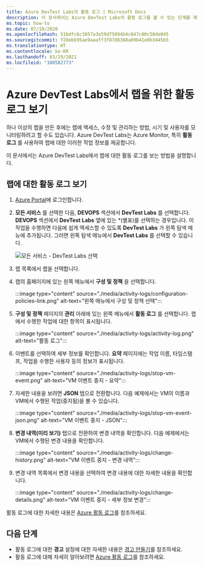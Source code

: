 ```yaml
---
title: Azure DevTest Labs의 활동 로그 | Microsoft Docs
description: 이 문서에서는 Azure DevTest Labs의 활동 로그를 볼 수 있는 단계를 제공합니다.
ms.topic: how-to
ms.date: 07/10/2020
ms.openlocfilehash: 51bdfc6c3857a3e59d75094b4c847c80c58de045
ms.sourcegitcommit: f28ebb95ae9aaaff3f87d8388a09b41e0b3445b5
ms.translationtype: HT
ms.contentlocale: ko-KR
ms.lasthandoff: 03/29/2021
ms.locfileid: "100582773"
---
```

# <a name="view-activity-logs-for-labs-in-azure-devtest-labs"></a>Azure DevTest Labs에서 랩을 위한 활동 로그 보기 
하나 이상의 랩을 만든 후에는 랩에 액세스, 수정 및 관리하는 방법, 시기 및 사용자를 모니터링하려고 할 수도 있습니다. Azure DevTest Labs는 Azure Monitor, 특히 **활동 로그** 를 사용하여 랩에 대한 이러한 작업 정보를 제공합니다. 

이 문서에서는 Azure DevTest Labs에서 랩에 대한 활동 로그를 보는 방법을 설명합니다.

## <a name="view-activity-log-for-a-lab"></a>랩에 대한 활동 로그 보기

1. [Azure Portal](https://portal.azure.com)에 로그인합니다.
1. **모든 서비스** 를 선택한 다음, **DEVOPS** 섹션에서 **DevTest Labs** 를 선택합니다. **DEVOPS** 섹션에서 **DevTest Labs** 옆에 있는 *(별표)를 선택하는 경우입니다. 이 작업을 수행하면 다음에 쉽게 액세스할 수 있도록 **DevTest Labs** 가 왼쪽 탐색 메뉴에 추가됩니다. 그러면 왼쪽 탐색 메뉴에서 **DevTest Labs** 를 선택할 수 있습니다.

    ![모든 서비스 - DevTest Labs 선택](./media/devtest-lab-create-lab/all-services-select.png)
1. 랩 목록에서 랩을 선택합니다.
1. 랩의 홈페이지에 있는 왼쪽 메뉴에서 **구성 및 정책** 을 선택합니다. 

    :::image type="content" source="./media/activity-logs/configuration-policies-link.png" alt-text="왼쪽 메뉴에서 구성 및 정책 선택":::
1. **구성 및 정책** 페이지의 **관리** 아래에 있는 왼쪽 메뉴에서 **활동 로그** 를 선택합니다. 랩에서 수행한 작업에 대한 항목이 표시됩니다. 

    :::image type="content" source="./media/activity-logs/activity-log.png" alt-text="활동 로그":::    
1. 이벤트를 선택하여 세부 정보를 확인합니다. **요약** 페이지에는 작업 이름, 타임스탬프, 작업을 수행한 사용자 등의 정보가 표시됩니다. 
    
    :::image type="content" source="./media/activity-logs/stop-vm-event.png" alt-text="VM 이벤트 중지 - 요약":::        
1. 자세한 내용을 보려면 **JSON** 탭으로 전환합니다. 다음 예제에서는 VM의 이름과 VM에서 수행된 작업(중지됨)을 볼 수 있습니다.

    :::image type="content" source="./media/activity-logs/stop-vm-event-json.png" alt-text="VM 이벤트 중지 - JSON":::           
1. **변경 내역(미리 보기)** 탭으로 전환하여 변경 내역을 확인합니다. 다음 예제에서는 VM에서 수행된 변경 내용을 확인합니다. 

    :::image type="content" source="./media/activity-logs/change-history.png" alt-text="VM 이벤트 중지 - 변경 내역":::             
1. 변경 내역 목록에서 변경 내용을 선택하여 변경 내용에 대한 자세한 내용을 확인합니다. 

    :::image type="content" source="./media/activity-logs/change-details.png" alt-text="VM 이벤트 중지 - 세부 정보 변경":::             

활동 로그에 대한 자세한 내용은 [Azure 활동 로그](../azure-monitor/essentials/activity-log.md)를 참조하세요.

## <a name="next-steps"></a>다음 단계

- 활동 로그에 대한 **경고** 설정에 대한 자세한 내용은 [경고 만들기](create-alerts.md)를 참조하세요.
- 활동 로그에 대해 자세히 알아보려면 [Azure 활동 로그](../azure-monitor/essentials/activity-log.md)를 참조하세요.

